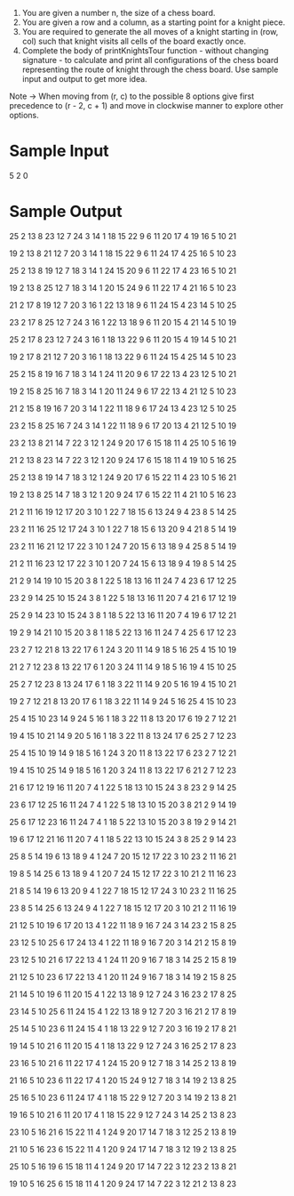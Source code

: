 1. You are given a number n, the size of a chess board.
2. You are given a row and a column, as a starting point for a knight piece.
3. You are required to generate the all moves of a knight starting in (row, col) such that knight visits
   all cells of the board exactly once.
4. Complete the body of printKnightsTour function - without changing signature - to calculate and
   print all configurations of the chess board representing the route
   of knight through the chess board. Use sample input and output to get more idea.

Note -> When moving from (r, c) to the possible 8 options give first precedence to (r - 2, c + 1) and
move in clockwise manner to
explore other options.

# Sample Input

5
2
0

# Sample Output

25 2 13 8 23 
12 7 24 3 14 
1 18 15 22 9 
6 11 20 17 4 
19 16 5 10 21 

19 2 13 8 21 
12 7 20 3 14 
1 18 15 22 9 
6 11 24 17 4 
25 16 5 10 23 

25 2 13 8 19 
12 7 18 3 14 
1 24 15 20 9 
6 11 22 17 4 
23 16 5 10 21 

19 2 13 8 25 
12 7 18 3 14 
1 20 15 24 9 
6 11 22 17 4 
21 16 5 10 23 

21 2 17 8 19 
12 7 20 3 16 
1 22 13 18 9 
6 11 24 15 4 
23 14 5 10 25 

23 2 17 8 25 
12 7 24 3 16 
1 22 13 18 9 
6 11 20 15 4 
21 14 5 10 19 

25 2 17 8 23 
12 7 24 3 16 
1 18 13 22 9 
6 11 20 15 4 
19 14 5 10 21 

19 2 17 8 21 
12 7 20 3 16 
1 18 13 22 9 
6 11 24 15 4 
25 14 5 10 23 

25 2 15 8 19 
16 7 18 3 14 
1 24 11 20 9 
6 17 22 13 4 
23 12 5 10 21 

19 2 15 8 25 
16 7 18 3 14 
1 20 11 24 9 
6 17 22 13 4 
21 12 5 10 23 

21 2 15 8 19 
16 7 20 3 14 
1 22 11 18 9 
6 17 24 13 4 
23 12 5 10 25 

23 2 15 8 25 
16 7 24 3 14 
1 22 11 18 9 
6 17 20 13 4 
21 12 5 10 19 

23 2 13 8 21 
14 7 22 3 12 
1 24 9 20 17 
6 15 18 11 4 
25 10 5 16 19 

21 2 13 8 23 
14 7 22 3 12 
1 20 9 24 17 
6 15 18 11 4 
19 10 5 16 25 

25 2 13 8 19 
14 7 18 3 12 
1 24 9 20 17 
6 15 22 11 4 
23 10 5 16 21 

19 2 13 8 25 
14 7 18 3 12 
1 20 9 24 17 
6 15 22 11 4 
21 10 5 16 23 

21 2 11 16 19 
12 17 20 3 10 
1 22 7 18 15 
6 13 24 9 4 
23 8 5 14 25 

23 2 11 16 25 
12 17 24 3 10 
1 22 7 18 15 
6 13 20 9 4 
21 8 5 14 19 

23 2 11 16 21 
12 17 22 3 10 
1 24 7 20 15 
6 13 18 9 4 
25 8 5 14 19 

21 2 11 16 23 
12 17 22 3 10 
1 20 7 24 15 
6 13 18 9 4 
19 8 5 14 25 

21 2 9 14 19 
10 15 20 3 8 
1 22 5 18 13 
16 11 24 7 4 
23 6 17 12 25 

23 2 9 14 25 
10 15 24 3 8 
1 22 5 18 13 
16 11 20 7 4 
21 6 17 12 19 

25 2 9 14 23 
10 15 24 3 8 
1 18 5 22 13 
16 11 20 7 4 
19 6 17 12 21 

19 2 9 14 21 
10 15 20 3 8 
1 18 5 22 13 
16 11 24 7 4 
25 6 17 12 23 

23 2 7 12 21 
8 13 22 17 6 
1 24 3 20 11 
14 9 18 5 16 
25 4 15 10 19 

21 2 7 12 23 
8 13 22 17 6 
1 20 3 24 11 
14 9 18 5 16 
19 4 15 10 25 

25 2 7 12 23 
8 13 24 17 6 
1 18 3 22 11 
14 9 20 5 16 
19 4 15 10 21 

19 2 7 12 21 
8 13 20 17 6 
1 18 3 22 11 
14 9 24 5 16 
25 4 15 10 23 

25 4 15 10 23 
14 9 24 5 16 
1 18 3 22 11 
8 13 20 17 6 
19 2 7 12 21 

19 4 15 10 21 
14 9 20 5 16 
1 18 3 22 11 
8 13 24 17 6 
25 2 7 12 23 

25 4 15 10 19 
14 9 18 5 16 
1 24 3 20 11 
8 13 22 17 6 
23 2 7 12 21 

19 4 15 10 25 
14 9 18 5 16 
1 20 3 24 11 
8 13 22 17 6 
21 2 7 12 23 

21 6 17 12 19 
16 11 20 7 4 
1 22 5 18 13 
10 15 24 3 8 
23 2 9 14 25 

23 6 17 12 25 
16 11 24 7 4 
1 22 5 18 13 
10 15 20 3 8 
21 2 9 14 19 

25 6 17 12 23 
16 11 24 7 4 
1 18 5 22 13 
10 15 20 3 8 
19 2 9 14 21 

19 6 17 12 21 
16 11 20 7 4 
1 18 5 22 13 
10 15 24 3 8 
25 2 9 14 23 

25 8 5 14 19 
6 13 18 9 4 
1 24 7 20 15 
12 17 22 3 10 
23 2 11 16 21 

19 8 5 14 25 
6 13 18 9 4 
1 20 7 24 15 
12 17 22 3 10 
21 2 11 16 23 

21 8 5 14 19 
6 13 20 9 4 
1 22 7 18 15 
12 17 24 3 10 
23 2 11 16 25 

23 8 5 14 25 
6 13 24 9 4 
1 22 7 18 15 
12 17 20 3 10 
21 2 11 16 19 

21 12 5 10 19 
6 17 20 13 4 
1 22 11 18 9 
16 7 24 3 14 
23 2 15 8 25 

23 12 5 10 25 
6 17 24 13 4 
1 22 11 18 9 
16 7 20 3 14 
21 2 15 8 19 

23 12 5 10 21 
6 17 22 13 4 
1 24 11 20 9 
16 7 18 3 14 
25 2 15 8 19 

21 12 5 10 23 
6 17 22 13 4 
1 20 11 24 9 
16 7 18 3 14 
19 2 15 8 25 

21 14 5 10 19 
6 11 20 15 4 
1 22 13 18 9 
12 7 24 3 16 
23 2 17 8 25 

23 14 5 10 25 
6 11 24 15 4 
1 22 13 18 9 
12 7 20 3 16 
21 2 17 8 19 

25 14 5 10 23 
6 11 24 15 4 
1 18 13 22 9 
12 7 20 3 16 
19 2 17 8 21 

19 14 5 10 21 
6 11 20 15 4 
1 18 13 22 9 
12 7 24 3 16 
25 2 17 8 23 

23 16 5 10 21 
6 11 22 17 4 
1 24 15 20 9 
12 7 18 3 14 
25 2 13 8 19 

21 16 5 10 23 
6 11 22 17 4 
1 20 15 24 9 
12 7 18 3 14 
19 2 13 8 25 

25 16 5 10 23 
6 11 24 17 4 
1 18 15 22 9 
12 7 20 3 14 
19 2 13 8 21 

19 16 5 10 21 
6 11 20 17 4 
1 18 15 22 9 
12 7 24 3 14 
25 2 13 8 23 

23 10 5 16 21 
6 15 22 11 4 
1 24 9 20 17 
14 7 18 3 12 
25 2 13 8 19 

21 10 5 16 23 
6 15 22 11 4 
1 20 9 24 17 
14 7 18 3 12 
19 2 13 8 25 

25 10 5 16 19 
6 15 18 11 4 
1 24 9 20 17 
14 7 22 3 12 
23 2 13 8 21 

19 10 5 16 25 
6 15 18 11 4 
1 20 9 24 17 
14 7 22 3 12 
21 2 13 8 23 

